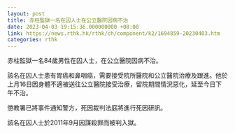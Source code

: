 ```yaml
---
layout: post
title: 赤柱監獄一名在囚人士在公立醫院因病不治
date: 2023-04-03 19:15:36.000000000 +08:00
link: https://news.rthk.hk/rthk/ch/component/k2/1694859-20230403.htm
categories: rthk
---
```


赤柱監獄一名84歲男性在囚人士，在公立醫院因病不治。

該名在囚人士患有胃癌和鼻咽癌，需要接受院所醫院和公立醫院治療及跟進。他於上月16日因身體不適被送往公立醫院接受治療，留院期間情況惡化，延至今日下午不治。

懲教署已將事件通知警方，死因裁判法庭將進行死因研訊。

該名在囚人士於2011年9月因謀殺罪而被判入獄。
